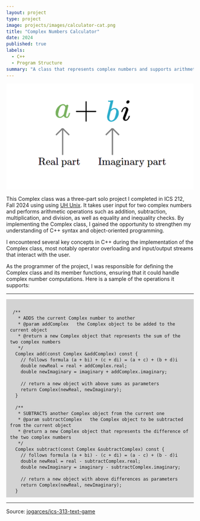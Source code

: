 ```yaml
---
layout: project
type: project
image: projects/images/calculator-cat.png
title: "Complex Numbers Calculator"
date: 2024
published: true
labels:
  - C++
  - Program Structure
summary: "A class that represents complex numbers and supports arithmetic operations using operator overloading."
---
```


<div style="text-align: center;">
  <img class="img-fluid" src="../projects/images/complex-num.png">
</div>

This Complex class was a three-part solo project I completed in ICS 212, Fall 2024 using using [UH Unix](https://www2.hawaii.edu/~rnarayan/ics212/main_sub/uhunix.html). It takes user input for two complex numbers and performs arithmetic operations such as addition, subtraction, multiplication, and division, as well as equality and inequality checks. By implementing the Complex class, I gained the opportunity to strengthen my understanding of C++ syntax and object-oriented programming.

I encountered several key concepts in C++ during the implementation of the Complex class, most notably operator overloading and input/output streams that interact with the user.

As the programmer of the project, I was responsible for defining the Complex class and its member functions, ensuring that it could handle complex number computations. Here is a sample of the operations it supports:

<hr>

<pre style="background-color: lightgrey; white: white; padding: 10px;">
  <code>
 /**
   * ADDS the current Complex number to another
   * @param addComplex   the Complex object to be added to the current object
   * @return a new Complex object that represents the sum of the two complex numbers  
   */
  Complex add(const Complex &addComplex) const {
    // follows formula (a + bi) + (c + di) = (a + c) + (b + d)i
    double newReal = real + addComplex.real;
    double newImaginary = imaginary + addComplex.imaginary;

    // return a new object with above sums as parameters
    return Complex(newReal, newImaginary);
  }

  /**
   * SUBTRACTS another Complex object from the current one
   * @param subtractComplex   the Complex object to be subtracted from the current object
   * @return a new Complex object that represents the difference of the two complex numbers
   */
  Complex subtract(const Complex &subtractComplex) const {
    // follows formula (a + bi) - (c + di) = (a - c) + (b - d)i
    double newReal = real - subtractComplex.real;
    double newImaginary = imaginary - subtractComplex.imaginary;

    // return a new object with above differences as parameters
    return Complex(newReal, newImaginary);
  }
</code></pre>

<hr>

Source: <a href="https://github.com/jogarces/ics-313-text-game"><i class="large github icon "></i>jogarces/ics-313-text-game</a>
